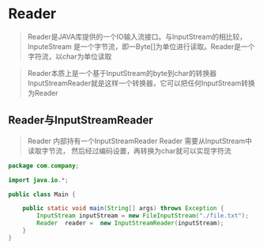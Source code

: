 # Reader

> Reader是JAVA库提供的一个IO输入流接口。与InputStream的相比较，InputeStream
> 是一个字节流，即一Byte[]为单位进行读取。Reader是一个字符流，以char为单位读取

> Reader本质上是一个基于InputStream的byte到char的转换器
> InputStreamReader就是这样一个转换器，它可以把任何InputStream转换为Reader

## Reader与InputStreamReader

> Reader 内部持有一个InputStreamReader
> Reader 需要从InputStream中读取字节流，
> 然后经过编码设置，再转换为char就可以实现字符流
> 
>
```java
package com.company;

import java.io.*;

public class Main {

    public static void main(String[] args) throws Exception {
        InputStream inputStream = new FileInputStream("./file.txt");
        Reader  reader =  new InputStreamReader(inputStream);
    }
}

```
